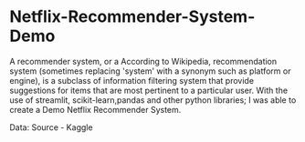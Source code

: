 # Netflix-Recommender-System-Demo

A recommender system, or a According to Wikipedia, recommendation system (sometimes replacing 'system' with a synonym such as platform or engine), is a subclass of information filtering system that provide suggestions for items that are most pertinent to a particular user.
With the use of streamlit, scikit-learn,pandas and other python libraries; I was able to create a Demo Netflix Recommender System.

Data: Source - Kaggle 
